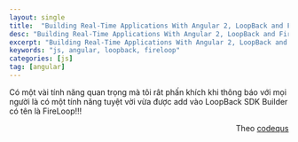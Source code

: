 ```yaml
---
layout: single
title:  "Building Real-Time Applications With Angular 2, LoopBack and FireLoop.io"
desc: "Building Real-Time Applications With Angular 2, LoopBack and FireLoop.io"
excerpt: "Building Real-Time Applications With Angular 2, LoopBack and FireLoop.io"
keywords: "js, angular, loopback, fireloop"
categories: [js]
tag: [angular]
---
```


Có một vài tính năng quan trọng mà tôi rât phấn khích khi thông báo với mọi người là có một tính năng tuyệt vời vừa được add vào LoopBack SDK Builder có tên là FireLoop!!!
 

<div style="text-align: right">Theo <a href="https://codequs.com/p/HJoXaP_bJe/how-to-build-real-time-application-with-angular-2-loopback-and-fireloop-io/">codequs</a></div>
